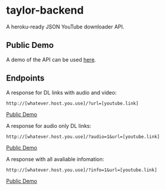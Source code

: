 # taylor-backend
A heroku-ready JSON YouTube downloader API.

## Public Demo 
A demo of the API can be used [here](https://taylorbackend.herokuapp.com).

## Endpoints

A response for DL links with audio and video:

```http://[whatever.host.you.use]/?url=[youtube.link]```

[Public Demo](http://taylorbackend.herokuapp.com/?url=https://www.youtube.com/watch?v=UG_Ks_wRTpo)


A response for audio only DL links:

```http://[whatever.host.you.use]/?audio=1&url=[youtube.link]```

[Public Demo](http://taylorbackend.herokuapp.com/?audio=1&url=https://www.youtube.com/watch?v=UG_Ks_wRTpo)


A response with all avaliable infomation: 

```http://[whatever.host.you.use]/?info=1&url=[youtube.link]```

[Public Demo](http://taylorbackend.herokuapp.com/?info=1&url=https://www.youtube.com/watch?v=UG_Ks_wRTpo)
